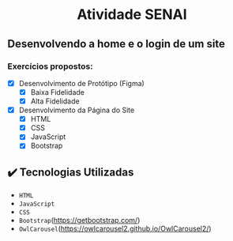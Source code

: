 <h1 align="center"> Atividade SENAI </h1>
<h2 align="left">Desenvolvendo a home e o login de um site</h2>

### Exercícios propostos:

- [x] Desenvolvimento de Protótipo (Figma)
  - [x] Baixa Fidelidade
  - [x] Alta Fidelidade
- [x] Desenvolvimento da Página do Site
  - [x] HTML
  - [x] CSS
  - [x] JavaScript
  - [x] Bootstrap
     
## ✔️ Tecnologias Utilizadas

- ``HTML``
- ``JavaScript``
- ``CSS``
- ``Bootstrap``(https://getbootstrap.com/)
- ``OwlCarousel``(https://owlcarousel2.github.io/OwlCarousel2/)
  

